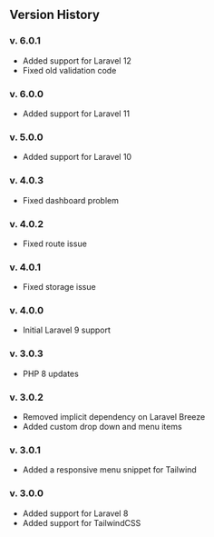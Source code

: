 ## Version History

### v. 6.0.1

-   Added support for Laravel 12
-   Fixed old validation code

### v. 6.0.0

-   Added support for Laravel 11

### v. 5.0.0

-   Added support for Laravel 10

### v. 4.0.3

-   Fixed dashboard problem

### v. 4.0.2

-   Fixed route issue

### v. 4.0.1

-   Fixed storage issue

### v. 4.0.0

-   Initial Laravel 9 support

### v. 3.0.3

-   PHP 8 updates

### v. 3.0.2

-   Removed implicit dependency on Laravel Breeze
-   Added custom drop down and menu items

### v. 3.0.1

-   Added a responsive menu snippet for Tailwind

### v. 3.0.0

-   Added support for Laravel 8
-   Added support for TailwindCSS
